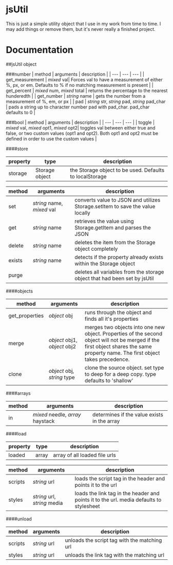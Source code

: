 # jsUtil

This is just a simple utility object that I use in my work from time to time. I may add things or remove them, but it's never really a finished project. 


# Documentation
##jsUtil object

###number
| method | arguments | description |
| --- | --- | --- |
| get_measurement | *mixed* val| Forces val to have a measurement of either %, px, or em. Defaults to % if no matching measurement is present |
| get_percent | *mixed* num, *mixed* total | returns the percentage to the nearest hunderedth |
| get_number | *string* name | gets the number from a measurement of %, em, or px |
| pad | *string* str, *string* pad, *string* pad_char | pads a string up to character number pad with pad_char. pad_char defaults to 0 |

###bool
| method | arguments | description |
| --- | --- | --- |
| toggle | *mixed* val, *mixed* opt1, *mixed* opt2| toggles val between either true and false, or two custom values (opt1 and opt2). Both opt1 and opt2 must be defined in order to use the custom values |

####store

| property |type| description |
| --- | --- | --- |
| storage |Storage object| the Storage object to be used. Defaults to localStorage |

| method | arguments | description |
| --- | --- | --- |
| set | *string* name, *mixed* val| converts value to JSON and utilizes Storage.setItem to save the value locally  |
| get | *string* name | retrieves the value using Storage.getItem and parses the JSON |
| delete | *string* name | deletes the item from the Storage object completely |
| exists | *string* name | detects if the property already exists within the Storage object |
| purge |  | deletes all variables from the storage object that had been set by jsUtil |

####objects

| method | arguments | description |
| --- | --- | --- |
| get_properties | *object* obj| runs through the object and finds all it's properties |
| merge | *object* obj1, *object* obj2 | merges two objects into one new object. Properties of the second object will not be merged if the first object shares the same property name. The first object takes precedence.|
| clone| *object* obj, *string* type | clone the source object. set type to deep for a deep copy. type defaults to 'shallow' |

####arrays

| method | arguments | description |
| --- | --- | --- |
| in | *mixed* needle, *array* haystack | determines if the value exists in the array |

####load

| property |type| description |
| --- | --- | --- |
| loaded | array | array of all loaded file urls |

| method | arguments | description |
| --- | --- | --- |
| scripts | *string* url| loads the script tag in the header and points it to the url  |
| styles | *string* url, *string* media | loads the link tag in the header and points it to the url. media defaults to stylesheet |

####unload

| method | arguments | description |
| --- | --- | --- |
| scripts | *string* url| unloads the script tag with the matching url  |
| styles | *string* url | unloads the link tag with the matching url |
